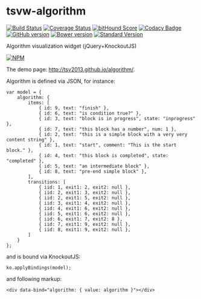 # tsvw-algorithm #

[![Build Status](https://travis-ci.org/tsv2013/algorithm.svg)](https://travis-ci.org/tsv2013/algorithm) [![Coverage Status](https://coveralls.io/repos/tsv2013/algorithm/badge.svg?branch=master&service=github)](https://coveralls.io/github/tsv2013/algorithm?branch=master) [![bitHound Score](https://www.bithound.io/github/tsv2013/algorithm/badges/score.svg)](https://www.bithound.io/github/tsv2013/algorithm) [![Codacy Badge](https://www.codacy.com/project/badge/f23d9de79b914ec88ab42470b96a189a)](https://www.codacy.com/app/tsv2013/algorithm) [![GitHub version](https://badge.fury.io/gh/tsv2013%2Falgorithm.svg)](http://badge.fury.io/gh/tsv2013%2Falgorithm) [![Bower version](https://badge.fury.io/bo/tsv-widget-algorithm.svg)](http://badge.fury.io/bo/tsv-widget-algorithm) [![Standard Version](https://img.shields.io/badge/release-standard%20version-brightgreen.svg)](https://github.com/conventional-changelog/standard-version)

Algorithm visualization widget (jQuery+KnockoutJS)

[![NPM](https://nodei.co/npm/tsvw-algorithm.png)](https://npmjs.org/package/tsvw-algorithm)

The demo page: http://tsv2013.github.io/algorithm/.

Algorithm is defined via JSON, for instance:

    var model = {
        algorithm: {
            items: [
                { id: 9, text: "finish" },
                { id: 6, text: "is condition true?" },
                { id: 3, text: "block is in progress", state: "inprogress" },
                { id: 7, text: "this block has a number", num: 1 },
                { id: 2, text: "this is a simple block with a very very content string" },
                { id: 1, text: "start", comment: "This is the start block." },
                { id: 4, text: "this block is completed", state: "completed" },
                { id: 5, text: "an intermediate block" },
                { id: 8, text: "pre-end simple block" },
            ],
            transitions: [
                { iid: 1, exit1: 2, exit2: null },
                { iid: 2, exit1: 3, exit2: null },
                { iid: 2, exit1: 5, exit2: null },
                { iid: 3, exit1: 4, exit2: null },
                { iid: 4, exit1: 6, exit2: null },
                { iid: 5, exit1: 6, exit2: null },
                { iid: 6, exit1: 7, exit2: 8 },
                { iid: 7, exit1: 9, exit2: null },
                { iid: 8, exit1: 9, exit2: null },
            ]
        }
    };

and is bound via KnockoutJS:

    ko.applyBindings(model);

and following markup:

    <div data-bind="algorithm: { value: algorithm }"></div>
